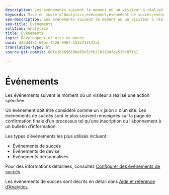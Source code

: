 ```yaml
---
description: Les événements suivent le moment où un visiteur a réalisé une action spécifiée.
keywords: Mise en œuvre d’Analytics;événement;événement de succès;événement de devise;événement personnalisé
seo-description: Les événements suivent le moment où un visiteur a réalisé une action spécifiée.
seo-title: Événements
solution: Analytics
title: Événements
topic: Développeur et mise en œuvre
uuid: d2edd432-60bc-4426-9967-153b713147a1
translation-type: ht
source-git-commit: 86fe1b3650100a05e52fb2102134fee515c871b1

---
```



# Événements

Les événements suivent le moment où un visiteur a réalisé une action spécifiée.

Un événement doit être considéré comme un « jalon » d’un site. Les événements de succès sont le plus souvent renseignés sur la page de confirmation finale d’un processus tel qu’une inscription ou l’abonnement à un bulletin d’information.

Les types d’événements les plus utilisés incluent :

* Événements de succès
* Événements de devise
* Événements personnalisés

Pour des informations détaillées, consultez [Configurer des événements de succès](/help/admin/admin/c-success-events/t-success-events.md).

Les événements de succès sont décrits en détail dans [Aide et référence d’Analytics](https://marketing.adobe.com/resources/help/fr_FR/reference/success_event.html).
